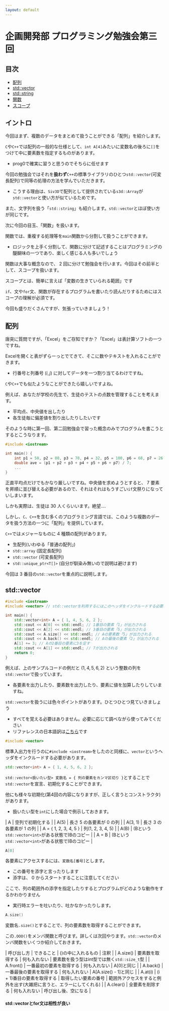 ```yaml
---
layout: default
---
```


# 企画開発部 プログラミング勉強会第三回


## 目次

- [配列](#配列)
- [std::vector](#std::vector)
- [std::string](#std::string)
- [関数](#関数)
- [スコープ](#スコープ)

## イントロ

今回はまず、複数のデータをまとめて扱うことができる「配列」を紹介します。

`C`や`C++`では配列の一般的な仕様として、`int A[4]`みたいに変数名の後ろに`[]`をつけて中に要素数を指定するものがあります。
- prog0で確実に習うと思うのでそちらに任せます

今回の勉強会ではそれを**扱わず**`C++`の標準ライブラリのひとつ`std::vector`(可変長配列)で同等の処理の方法を学んでいただきます。
- こうする理由は、`Siv3D`で配列として提供されている`s3d::Array`が`std::vector`と使い方が似ているためです。

また、文字列を扱う「`std::string`」も紹介します。`std::vector`とほぼ使い方が同じです。

次に今回の目玉、「関数」を扱います。

関数では、重複する処理等を`main`関数から分割して扱うことができます。
- ロジックを上手く分割して、関数に分けて記述することはプログラミングの醍醐味の一つであり、楽しく感じる人も多いでしょう

関数は大事な概念なので、 $2$ 回に分けて勉強会を行います。今回はその前半として、スコープを扱います。

スコープとは、簡単に言えば「変数の生きていられる範囲」です

`if`、文や`for`文、関数が存在するプログラムを書いたり読んだりするためにはスコープの理解が必須です。

今回も盛りだくさんですが、気張っていきましょう！


## 配列

唐突に質問ですが、「Excel」をご存知ですか？「Excel」は表計算ソフトの一つですね。

Excelを開くと表がずらーっとでてきて、そこに数やテキストを入れることができます。
- 行番号と列番号 $(i, j)$ に対してデータを一つ割り当てるわけですね。

`C`や`C++`でも似たようなことができたら嬉しいですよね。

例えば、あなたが学校の先生で、生徒のテストの点数を管理することを考えます。
- 平均点、中央値を出したり
- 各生徒毎に偏差値を割り出したりしたいです

そのような時に第一回、第二回勉強会で習った概念のみでプログラムを書こうとするとこうなります。

```cpp
#include <iostream>

int main() {
    int p1 = 50, p2 = 80, p3 = 78, p4 = 32, p5 = 100, p6 = 68, p7 = 26;
    double ave = (p1 + p2 + p3 + p4 + p5 + p6 + p7) / 7;
    ...
}
```

正直平均点だけでもかなり厳しいですね。中央値を求めようとすると、 $7$ 要素を昇順に並び替える必要があるので、それはそれはもうすごい`if`文祭りになっていしまいます。

しかも実際は、生徒は $30$ 人くらいいます。絶望....

しかし、`C`、`C++`を含む多くのプログラミング言語では、このような複数のデータを扱う方法の一つに「配列」を提供しています。

`C++`ではメジャーなものに $4$ 種類の配列があります。

- 生配列(いわゆる「普通の配列」)
- `std::array` (固定長配列)
- `std::vector` (可変長配列)
- `std::unique_ptr<T[]>` (自分が馴染み無いので説明は避けます)

今回は $3$ 番目の`std::vector`を重点的に説明します。

## std::vector

```cpp
#include <iostream>
#include <vector> // std::vectorを利用するにはこのヘッダをインクルードする必要がある

int main() {
    std::vector<int> A = { 1, 4, 5, 6, 2 };
    std::cout << A[0] << std::endl; // 1番目の要素「1」が出力される
    std::cout << A[2] << std::endl; // 3番目の要素「5」が出力される
    std::cout << A.size() << std::endl; // Aの要素数「5」が出力される
    std::cout << A.back() << std::endl; // Aの最後の要素「2」が出力される
    A[1] += 3; // Aの2番目の要素に3を足す
    std::cout << A[1] << std::endl; // 7が出力される
    return 0;
}
```

例えば、上のサンプルコードの例だと $(1, 4, 5, 6, 2)$ という整数の列を`std::vector`で扱っています。
- 各要素を出力したり、要素数を出力したり、要素に値を加算したりしていますね。

`std::vector`を扱うには色々ポイントがあります。ひとつひとつ見ていきましょう
- すべてを覚える必要はありません。必要に応じて調べながら使ってみてください
- リファレンスの日本語訳は[こちら](https://cpprefjp.github.io/reference/vector/vector.html)です

```cpp
#include <vector>
```

標準入出力を行うのに`#include <iostream>`をしたのと同様に、`vector`というヘッダをインクルードする必要があります。

```cpp
std::vector<int> A = { 1, 4, 5, 6, 2 };
```
`std::vector<扱いたい型> 変数名 = { 列の要素をカンマ区切り }`とすることで`std::vector`を宣言、初期化することができます。

他にも様々な初期化(第4回の内容になりますが、正しく言うとコンストラクタ)があります。
- 扱いたい型を`int`にした場合で例示しておきます。

| A | 空列で初期化する |
| A(5) | 長さ $5$ の各要素が $0$ の列 |
| A(3, 1) | 長さ $3$ の各要素が $1$ の列 |
| A = { 1, 2, 3, 4, 5 } | 列(1, 2, 3, 4, 5) |
| A(B) | (Bという`std::vector<int>`がある状態で)Bのコピー |
| A = B | (Bという`std::vector<int>`がある状態で)Bのコピー |

```cpp
A[0]
```

各要素にアクセスするには、`変数名[番号]`とします。
- この番号を添字と言ったりします
- 添字は、 $0$ からスタートすることに注意してください

ここで、列の範囲外の添字を指定したりするとプログラムがどのような動作をするかわかりません
- 実行時エラーを吐いたり、吐かなかったりします。

```cpp
A.size()
```

変数名`.size()`とすることで、列の要素数を取得することができます。

この`.OOO()`をメンバ関数と呼びます。詳しくは次回やります。`std::vector`のメンバ関数をいくつか紹介しておきます。

| 呼び出し方 | できること | ()の中に入れるもの | 注釈 |
| A.size() | 要素数を取得する | 何も入れない | 要素数を扱う型はint型では無く`std::size_t`型 |
| A.front() | 一番最初の要素を取得する | 何も入れない | A[0]と同じ |
| A.back() | 一番最後の要素を取得する | 何も入れない | A[A.size() - 1]と同じ |
| A.at(i) | (i + 1)番目の要素を取得する | 取得したい要素の番号 | 範囲外アクセスをすると例外を出す(大雑把に言うと、エラーにしてくれる) |
| A.clear() | 全要素を削除する | 何も入れない | 呼び出し後、空になる |

#### std::vectorとfor文は相性が良い
